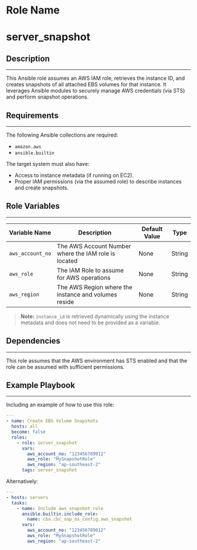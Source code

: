 Role Name
=========

# server_snapshot

## Description
------------
This Ansible role assumes an AWS IAM role, retrieves the instance ID, and creates snapshots of all attached EBS volumes for that instance. It leverages Ansible modules to securely manage AWS credentials (via STS) and perform snapshot operations.

## Requirements
------------
The following Ansible collections are required:

- `amazon.aws`
- `ansible.builtin`

The target system must also have:
- Access to instance metadata (if running on EC2).
- Proper IAM permissions (via the assumed role) to describe instances and create snapshots.

## Role Variables
--------------
| Variable Name     | Description                                                         | Default Value | Type   |
|-------------------|---------------------------------------------------------------------|--------------|--------|
| `aws_account_no`  | The AWS Account Number where the IAM role is located               | None         | String |
| `aws_role`        | The IAM Role to assume for AWS operations                          | None         | String |
| `aws_region`      | The AWS Region where the instance and volumes reside               | None         | String |

> **Note:** `instance_id` is retrieved dynamically using the instance metadata and does not need to be provided as a variable.

## Dependencies
------------
This role assumes that the AWS environment has STS enabled and that the role can be assumed with sufficient permissions.

## Example Playbook
----------------

Including an example of how to use this role:

```yaml
---
- name: Create EBS Volume Snapshots
  hosts: all
  become: false
  roles:
    - role: server_snapshot
      vars:
        aws_account_no: "123456789012"
        aws_role: "MySnapshotRole"
        aws_region: "ap-southeast-2"
      tags: server_snapshot

```

Alternatively: 

```yaml
---
- hosts: servers
  tasks:
    - name: Include aws_snapshot role
      ansible.builtin.include_role:
        name: cba.cbc_sap_os_config.aws_snapshot
      vars:
        aws_account_no: "123456789012"
        aws_role: "MySnapshotRole"
        aws_region: "ap-southeast-2"
```
